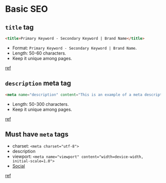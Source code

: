 # Basic SEO

## `title` tag

```html
<title>Primary Keyword - Secondary Keyword | Brand Name</title>
```

* Format: `Primary Keyword - Secondary Keyword | Brand Name`.
* Length: 50-60 characters.
* Keep it unique among pages.

[ref](https://moz.com/learn/seo/title-tag)

## `description` meta tag

```html
<meta name="description" content="This is an example of a meta description. This will often show up in search results.">
```

* Length: 50-300 characters.
* Keep it unique among pages.

[ref](https://moz.com/learn/seo/meta-description)

## Must have `meta` tags

* charset: `<meta charset="utf-8">`
* description
* viewport: `<meta name="viewport" content="width=device-width, initial-scale=1.0">`
* [Social](https://moz.com/blog/meta-data-templates-123)

[ref](https://moz.com/blog/seo-meta-tags)